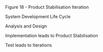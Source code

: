 Figure 18 - Product Stabilisation Iteration

System Development Life Cycle

Analysis and Design

Implementation leads to Product Stabilisation

Test leads to Iterations